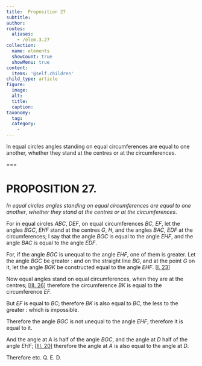 ```yaml
---
title:  Proposition 27
subtitle: 
author:
routes:
  aliases:
    - /elem.3.27
collection:
  name: elements
  showCount: true
  showMenu: true
content:
  items: '@self.children'
child_type: article
figure:
  image:
  alt:
  title:
  caption:
taxonomy:
  tag:
  category:
    - 
---
```


<p><emph>In equal circles angles standing on equal circumferences are equal to one another</emph>, <emph>whether they stand at the centres or at the circumferences</emph>. </p>

===

<h1>PROPOSITION 27.</h1>
<p><em>In equal circles angles standing on equal circumferences are equal to one another</em>, <em>whether they stand at the centres or at the circumferences</em>. </p>

<p>For in equal circles <em>ABC</em>, <em>DEF</em>, on equal circumferences <em>BC</em>, <em>EF</em>, let the angles <em>BGC</em>, <em>EHF</em> stand at the centres <em>G</em>, <em>H</em>, and the angles <em>BAC</em>, <em>EDF</em> at the circumferences; I say that the angle <em>BGC</em> is equal to the angle <em>EHF</em>, and the angle <em>BAC</em> is equal to the angle <em>EDF</em>. 
      </p>

<p>For, if the angle <em>BGC</em> is unequal to the angle <em>EHF</em>, <span class="center">one of them is greater.</span> Let the angle <em>BGC</em> be greater : and on the straight line <em>BG</em>, and at the point <em>G</em> on it, let the angle <em>BGK</em> be constructed equal to the angle <em>EHF</em>. [<a href="/elem.1.23">I. 23</a>] </p>

<p>Now equal angles stand on equal circumferences, when they are at the centres; [<a href="/elem.3.26">III. 26</a>] <span class="center">therefore the circumference <em>BK</em> is equal to the circumference <em>EF</em>.</span>
      </p>

<p>But <em>EF</em> is equal to <em>BC</em>; <span class="center">therefore <em>BK</em> is also equal to <em>BC</em>, the less to the greater : which is impossible.</span>
      </p>

<p>Therefore the angle <em>BGC</em> is not unequal to the angle <em>EHF</em>; <span class="center">therefore it is equal to it.</span>
       <pb n="59"/></p>

<p>And the angle at <em>A</em> is half of the angle <em>BGC</em>, <span class="center">and the angle at <em>D</em> half of the angle <em>EHF</em>; [<a href="/elem.3.20">III. 20</a>]</span> therefore the angle at <em>A</em> is also equal to the angle at <em>D</em>. </p>

<p>Therefore etc. Q. E. D.</p>
